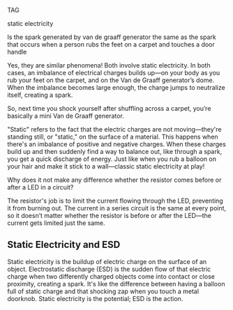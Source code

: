 
TAG

static electricity

Is the spark generated by van de graaff generator the same as the spark that occurs when a person rubs the feet on a carpet and touches a door handle

Yes, they are similar phenomena! Both involve static electricity. In both cases, an imbalance of electrical charges builds up—on your body as you rub your feet on the carpet, and on the Van de Graaff generator’s dome. When the imbalance becomes large enough, the charge jumps to neutralize itself, creating a spark.

So, next time you shock yourself after shuffling across a carpet, you’re basically a mini Van de Graaff generator.

"Static" refers to the fact that the electric charges are not moving—they're standing still, or "static," on the surface of a material. This happens when there's an imbalance of positive and negative charges. When these charges build up and then suddenly find a way to balance out, like through a spark, you get a quick discharge of energy. Just like when you rub a balloon on your hair and make it stick to a wall—classic static electricity at play!

Why does it not make any difference whether the resistor comes before or after a LED in a circuit?

The resistor's job is to limit the current flowing through the LED, preventing it from burning out. The current in a series circuit is the same at every point, so it doesn’t matter whether the resistor is before or after the LED—the current gets limited just the same.

## Static Electricity and ESD

Static electricity is the buildup of electric charge on the surface of an object. Electrostatic discharge (ESD) is the sudden flow of that electric charge when two differently charged objects come into contact or close proximity, creating a spark. It's like the difference between having a balloon full of static charge and that shocking zap when you touch a metal doorknob. Static electricity is the potential; ESD is the action.
